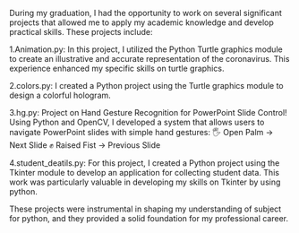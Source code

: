 During my graduation, I had the opportunity to work on several significant projects that allowed me to apply my academic knowledge and develop practical skills. These projects include:

1.Animation.py: In this project, I utilized the Python Turtle graphics module to create an illustrative and accurate representation of the coronavirus. This experience enhanced my specific skills on turtle graphics.

2.colors.py: I created a Python project using the Turtle graphics module to design a colorful hologram.

3.hg.py: Project on Hand Gesture Recognition for PowerPoint Slide Control!
Using Python and OpenCV, I developed a system that allows users to navigate PowerPoint slides with simple hand gestures:
🖐 Open Palm → Next Slide
✊ Raised Fist → Previous Slide

4.student_deatils.py: For this project, I created a Python project using the Tkinter module to develop an application for collecting student data. This work was particularly valuable in developing my skills on Tkinter by using python.

These projects were instrumental in shaping my understanding of subject for python, and they provided a solid foundation for my professional career.


